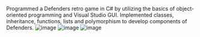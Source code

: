 Programmed a Defenders retro game in C# by utilizing the basics of object-oriented programming and Visual Studio GUI. Implemented classes, inheritance, functions, lists and polymorphism to develop components of Defenders.
![image](https://user-images.githubusercontent.com/77862446/158286002-38f4cc4a-6a32-4f7c-9ea4-ffd62d5a4f84.png)
![image](https://user-images.githubusercontent.com/77862446/158286042-36c0b07c-f99b-46e5-b8ce-80231fc0d57e.png)
![image](https://user-images.githubusercontent.com/77862446/158286022-aac9f9f2-d63d-45ca-9a85-394092fed8a4.png)

